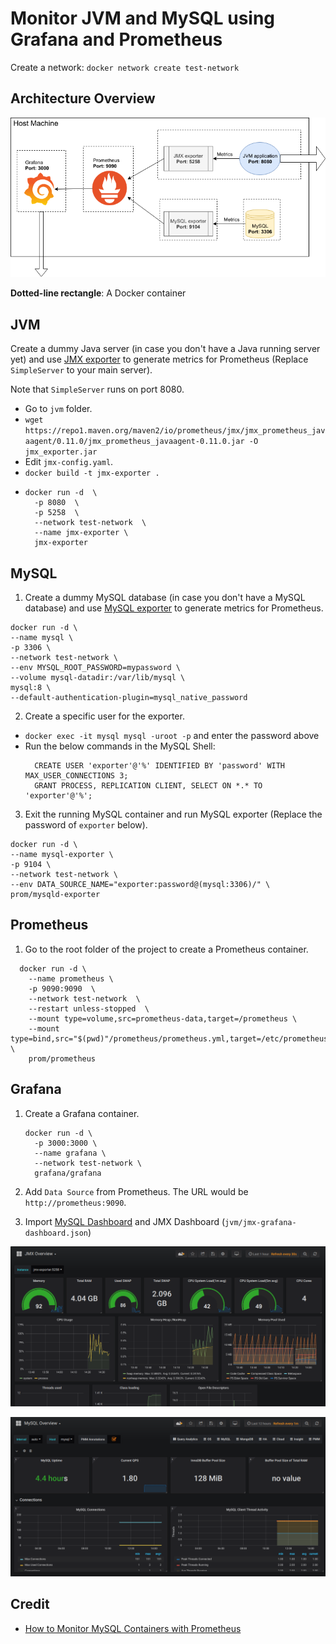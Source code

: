 # Monitor JVM and MySQL using Grafana and Prometheus

Create a network: `docker network create test-network`

## Architecture Overview

![Architecture image](./Monitor.png#1)

  **Dotted-line rectangle**: A Docker container

## JVM

Create a dummy Java server (in case you don't have a Java running server yet) and use
[JMX exporter](https://github.com/prometheus/jmx_exporter) to generate metrics for Prometheus (Replace `SimpleServer` to your main server).

  Note that `SimpleServer` runs on port 8080.

  - Go to `jvm` folder.
  - `wget https://repo1.maven.org/maven2/io/prometheus/jmx/jmx_prometheus_javaagent/0.11.0/jmx_prometheus_javaagent-0.11.0.jar -O jmx_exporter.jar`
  - Edit `jmx-config.yaml`.
  - `docker build -t jmx-exporter .`
  - ```
    docker run -d  \
      -p 8080  \
      -p 5258  \
      --network test-network  \
      --name jmx-exporter \
      jmx-exporter
    ```


## MySQL

1. Create a dummy MySQL database (in case you don't have a MySQL database) and use [MySQL exporter](https://github.com/prometheus/mysqld_exporter) to generate metrics for Prometheus.

  ```
  docker run -d \
  --name mysql \
  -p 3306 \
  --network test-network \
  --env MYSQL_ROOT_PASSWORD=mypassword \
  --volume mysql-datadir:/var/lib/mysql \
  mysql:8 \
  --default-authentication-plugin=mysql_native_password

  ```

2. Create a specific user for the exporter.
  - `docker exec -it mysql mysql -uroot -p` and enter the password above
  - Run the below commands in the MySQL Shell:
    ```
      CREATE USER 'exporter'@'%' IDENTIFIED BY 'password' WITH MAX_USER_CONNECTIONS 3;
      GRANT PROCESS, REPLICATION CLIENT, SELECT ON *.* TO 'exporter'@'%';
    ```

3. Exit the running MySQL container and run MySQL exporter (Replace the password of `exporter` below).
  ```
  docker run -d \
  --name mysql-exporter \
  -p 9104 \
  --network test-network \
  --env DATA_SOURCE_NAME="exporter:password@(mysql:3306)/" \
  prom/mysqld-exporter
  ```

## Prometheus
1. Go to the root folder of the project to create a Prometheus container.
  ```
    docker run -d \
      --name prometheus \
      -p 9090:9090  \
      --network test-network  \
      --restart unless-stopped  \
      --mount type=volume,src=prometheus-data,target=/prometheus \
      --mount type=bind,src="$(pwd)"/prometheus/prometheus.yml,target=/etc/prometheus/prometheus.yml  \
      prom/prometheus
  ```

## Grafana
1.  Create a Grafana container.
    ```
    docker run -d \
      -p 3000:3000 \
      --name grafana \
      --network test-network \
      grafana/grafana
    ```

2. Add `Data Source` from Prometheus. The URL would be `http://prometheus:9090`.

3. Import [MySQL Dashboard](https://grafana.com/dashboards/7362) and JMX Dashboard (`jvm/jmx-grafana-dashboard.json`)


![JMX Dashboard](./jmx-dashboard.png)

![MySQL Dashboard](./mysql-dashboard.png)


## Credit
- [How to Monitor MySQL Containers with Prometheus](https://severalnines.com/blog/mysql-docker-how-monitor-mysql-containers-prometheus-part-1-deployment-standalone-and-swarm)
